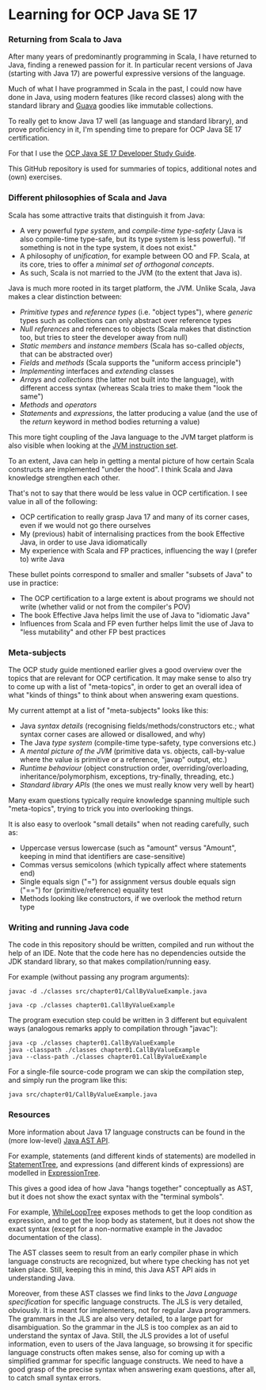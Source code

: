 # Learning for OCP Java SE 17

### Returning from Scala to Java

After many years of predominantly programming in Scala, I have returned to Java, finding a renewed
passion for it. In particular recent versions of Java (starting with Java 17) are powerful expressive
versions of the language.

Much of what I have programmed in Scala in the past, I could now have done in Java, using modern features
(like record classes) along with the standard library and [Guava](https://guava.dev/) goodies like immutable collections.

To really get to know Java 17 well (as language and standard library), and prove proficiency in it, I'm 
spending time to prepare for OCP Java SE 17 certification.

For that I use the
[OCP Java SE 17 Developer Study Guide](https://www.amazon.com/Oracle-Certified-Professional-Developer-Study/dp/1119864585/ref=sr_1_1?crid=1GIZNHYFXHAK4&dib=eyJ2IjoiMSJ9.Mz5O0lUSaZhUZ-O1Mi__dRPfXHL9GM_CfZ3JDTz910a2d8XI7Vsfj7zwcywJAfMcubfCglH02m8PwlAk_DORk8SS5460zaDP1fskFDX4sUiFVR4pxE1Ln0VIY-g5awTQaOJKp4t0Y1HchXkrw0HtOeVSHg3dHG8Jql9TibGCj-WeXYyNdMp4zWtgM4EimHpl4wvlJZufvGpNjNEmXIObAd2B1mp1skt5k7v_B-k_Ip4.bRERgxl7gsekO5AihUKuOeT_yoO6Bsg7jHigb4sjHEM&dib_tag=se&keywords=ocp+java+se17&qid=1714573695&sprefix=ocp+java+%2Caps%2C192&sr=8-1).

This GitHub repository is used for summaries of topics, additional notes and (own) exercises.

### Different philosophies of Scala and Java

Scala has some attractive traits that distinguish it from Java:
* A very powerful *type system*, and *compile-time type-safety* (Java is also compile-time type-safe, but its type system is less powerful). "If something is not in the type system, it does not exist."
* A philosophy of *unification*, for example between OO and FP. Scala, at its core, tries to offer a *minimal set of orthogonal concepts*.
* As such, Scala is not married to the JVM (to the extent that Java is).

Java is much more rooted in its target platform, the JVM. Unlike Scala, Java makes a clear distinction between:
* *Primitive types* and *reference types* (i.e. "object types"), where *generic* types such as collections can only abstract over reference types
* *Null references* and references to objects (Scala makes that distinction too, but tries to steer the developer away from null)
* *Static members* and *instance members* (Scala has so-called *objects*, that can be abstracted over)
* *Fields* and *methods* (Scala supports the "uniform access principle")
* *Implementing* interfaces and *extending* classes
* *Arrays* and *collections* (the latter not built into the language), with different access syntax (whereas Scala tries to make them "look the same")
* *Methods* and *operators*
* *Statements* and *expressions*, the latter producing a value (and the use of the *return* keyword in method bodies returning a value)

This more tight coupling of the Java language to the JVM target platform is also visible when looking at the
[JVM instruction set](https://docs.oracle.com/javase/specs/jvms/se7/html/jvms-6.html).

To an extent, Java can help in getting a mental picture of how certain Scala constructs are implemented "under the hood".
I think Scala and Java knowledge strengthen each other.

That's not to say that there would be less value in OCP certification. I see value in all of the following:
* OCP certification to really grasp Java 17 and many of its corner cases, even if we would not go there ourselves
* My (previous) habit of internalising practices from the book Effective Java, in order to use Java idiomatically
* My experience with Scala and FP practices, influencing the way I (prefer to) write Java

These bullet points correspond to smaller and smaller "subsets of Java" to use in practice:
* The OCP certification to a large extent is about programs we should not write (whether valid or not from the compiler's POV)
* The book Effective Java helps limit the use of Java to "idiomatic Java"
* Influences from Scala and FP even further helps limit the use of Java to "less mutability" and other FP best practices

### Meta-subjects

The OCP study guide mentioned earlier gives a good overview over the topics that are relevant for OCP certification.
It may make sense to also try to come up with a list of "meta-topics", in order to get an overall idea of what "kinds of
things" to think about when answering exam questions.

My current attempt at a list of "meta-subjects" looks like this:
* Java *syntax details* (recognising fields/methods/constructors etc.; what syntax corner cases are allowed or disallowed, and why)
* The Java *type system* (compile-time type-safety, type conversions etc.)
* A *mental picture of the JVM* (primitive data vs. objects, call-by-value where the value is primitive or a reference, "javap" output, etc.)
* *Runtime behaviour* (object construction order, overriding/overloading, inheritance/polymorphism, exceptions, try-finally, threading, etc.)
* *Standard library APIs* (the ones we must really know very well by heart)

Many exam questions typically require knowledge spanning multiple such "meta-topics", trying to trick you into overlooking
things.

It is also easy to overlook "small details" when not reading carefully, such as:
* Uppercase versus lowercase (such as "amount" versus "Amount", keeping in mind that identifiers are case-sensitive)
* Commas versus semicolons (which typically affect where statements end)
* Single equals sign ("=") for assignment versus double equals sign ("==") for (primitive/reference) equality test
* Methods looking like constructors, if we overlook the method return type

### Writing and running Java code

The code in this repository should be written, compiled and run without the help of an IDE.
Note that the code here has no dependencies outside the JDK standard library, so that makes compilation/running easy.

For example (without passing any program arguments):

```shell
javac -d ./classes src/chapter01/CallByValueExample.java

java -cp ./classes chapter01.CallByValueExample
```

The program execution step could be written in 3 different but equivalent ways (analogous remarks apply to compilation through "javac"):

```shell
java -cp ./classes chapter01.CallByValueExample
java -classpath ./classes chapter01.CallByValueExample
java --class-path ./classes chapter01.CallByValueExample
```

For a single-file source-code program we can skip the compilation step, and simply run the program like this:

```shell
java src/chapter01/CallByValueExample.java
```

### Resources

More information about Java 17 language constructs can be found in the (more low-level)
[Java AST API](https://docs.oracle.com/en/java/javase/17/docs/api/jdk.compiler/com/sun/source/tree/package-summary.html).

For example, statements (and different kinds of statements) are modelled in
[StatementTree](https://docs.oracle.com/en/java/javase/17/docs/api/jdk.compiler/com/sun/source/tree/StatementTree.html),
and expressions (and different kinds of expressions) are modelled in
[ExpressionTree](https://docs.oracle.com/en/java/javase/17/docs/api/jdk.compiler/com/sun/source/tree/ExpressionTree.html).

This gives a good idea of how Java "hangs together" conceptually as AST, but it does not show the exact syntax with
the "terminal symbols".

For example, [WhileLoopTree](https://docs.oracle.com/en/java/javase/17/docs/api/jdk.compiler/com/sun/source/tree/WhileLoopTree.html)
exposes methods to get the loop condition as expression, and to get the loop body as statement, but it does not show the exact
syntax (except for a non-normative example in the Javadoc documentation of the class).

The AST classes seem to result from an early compiler phase in which language constructs are recognized, but where type checking
has not yet taken place. Still, keeping this in mind, this Java AST API aids in understanding Java.

Moreover, from these AST classes we find links to the *Java Language specification* for specific language constructs.
The JLS is very detailed, obviously. It is meant for implementers, not for regular Java programmers. The grammars in
the JLS are also very detailed, to a large part for disambiguation. So the grammar in the JLS is too complex as an aid
to understand the syntax of Java. Still, the JLS provides a lot of useful information, even to users of the Java language,
so browsing it for specific language constructs often makes sense, also for coming up with a simplified grammar for
specific language constructs. We need to have a good grasp of the precise syntax when answering exam questions, after all,
to catch small syntax errors.

